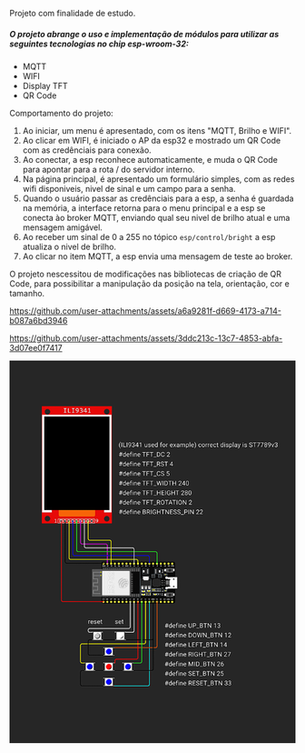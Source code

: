 Projeto com finalidade de estudo.

##### O projeto abrange o uso e implementação de módulos para utilizar as seguintes tecnologias no chip esp-wroom-32:
- MQTT
- WIFI
- Display TFT
- QR Code
  
Comportamento do projeto:

1. Ao iniciar, um menu é apresentado, com os itens "MQTT, Brilho e WIFI".
2. Ao clicar em WIFI, é iniciado o AP da esp32 e mostrado um QR Code com as credênciais para conexão.
3. Ao conectar, a esp reconhece automaticamente, e muda o QR Code para apontar para a rota / do servidor interno.
4. Na página principal, é apresentado um formulário simples, com as redes wifi disponiveis, nivel de sinal e um campo para a senha.
5. Quando o usuário passar as credênciais para a esp, a senha é guardada na memória, a interface retorna para o menu principal e a esp se conecta ào broker MQTT, enviando qual seu nivel de brilho atual e uma mensagem amigável.
6. Ao receber um sinal de 0 a 255 no tópico `esp/control/bright` a esp atualiza o nivel de brilho.
7. Ao clicar no item MQTT, a esp envia uma mensagem de teste ao broker.


O projeto nescessitou de modificações nas bibliotecas de criação de QR Code, para possibilitar a manipulação da posição na tela, orientação, cor e tamanho.


https://github.com/user-attachments/assets/a6a9281f-d669-4173-a714-b087a6bd3946

https://github.com/user-attachments/assets/3ddc213c-13c7-4853-abfa-3d07ee0f7417

![](wokwi_diagram.png)
